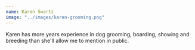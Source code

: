 ```yaml
---
name: Karen Swartz
image: "../images/karen-grooming.png"
---
```


Karen has more years experience in dog grooming, boarding, showing and breeding than she'll allow me to mention in public. 
